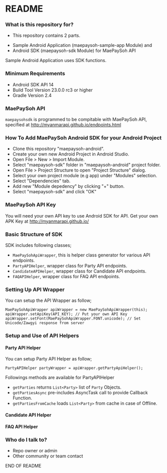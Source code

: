 # README #

### What is this repository for? ###

* This repository contains 2 parts.
 - Sample Android Application (maepaysoh-sample-app Module) and
 - Android SDK (maepaysoh-sdk Module) for MaePaySoh API

Sample Android Application uses SDK functions.

### Minimum Requirements ###

* Android SDK API 14
* Build Tool Version 23.0.0 rc3 or higher
* Gradle Version 2.4

### MaePaySoh API ###

`maepaysohsdk` is programmed to be compitable with MaePaySoh API, specified at http://myanmarapi.github.io/endpoints.html

### How To Add MaePaySoh Android SDK for your Android Project ###

* Clone this repository "maepaysoh-android".
* Create your own new Android Project in Android Studio.
* Open File > New > Import Module.
* Select "maepaysoh-sdk" folder in "maepaysoh-android" project folder.
* Open File > Project Structure to open "Project Structure" dialog.
* Select your own project module (e.g app) under "Modules" selection.
* Select "Dependencies" tab.
* Add new "Module depedency" by clicking "+" button.
* Select "maepaysoh-sdk" and click "OK"

### MaePaySoh API Key ###

You will need your own API key to use Android SDK for API.
Get your own APK Key at http://myanmarapi.github.io/

### Basic Structure of SDK ###

SDK includes following classes;

* `MaePaySohApiWrapper`, this is helper class generator for various API endpoints.
* `PartyAPIHelper`, wrapper class for Party API endpoints.
* `CandidateAPIHelper`, wrapper class for Candidate API endpoints.
* `FAQAPIHelper`, wrapper class for FAQ API endpoints. 

### Setting Up API Wrapper ###

You can setup the API Wrapper as follow;
```
MaePaySohApiWrapper apiWrapper = new MaePaySohApiWrapper(this);
apiWrapper.setApiKey(API_KEY); // Put your own API Key
apiWrapper.setFont(MaePaySohApiWrapper.FONT.unicode); // Set Unicode/Zawgyi response from server
```

### Setup and Use of API Helpers ###

#### Party API Helper ####

You can setup Party API Helper as follow;
```
PartyAPIHelper partyWrapper = apiWrapper.getPartyApiHelper();
```

Followings methods are available for PartyAPIHelper
* `getParties` returns `List<Party>` list of `Party` Objects.
* `getPartiesAsync` pre-includes AsyncTask call to provide Callback Function.
* `getPartiesFromCache` loads `List<Party>` from cache in case of Offline.

#### Candidate API Helper ####

#### FAQ API Helper ####

### Who do I talk to? ###

* Repo owner or admin
* Other community or team contact

END OF README
